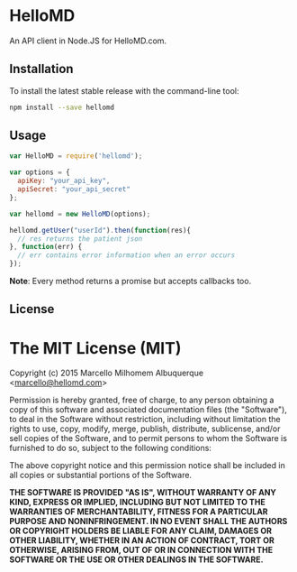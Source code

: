 # HelloMD

An API client in Node.JS for HelloMD.com.

## Installation

To install the latest stable release with the command-line tool:
```sh
npm install --save hellomd
```

## Usage

```javascript
var HelloMD = require('hellomd');

var options = {
  apiKey: "your_api_key",
  apiSecret: "your_api_secret"
};

var hellomd = new HelloMD(options);

hellomd.getUser("userId").then(function(res){
  // res returns the patient json
}, function(err) {
  // err contains error information when an error occurs
});
```

__Note__: Every method returns a promise but accepts callbacks too.

## License
# The MIT License (MIT)

Copyright (c) 2015 Marcello Milhomem Albuquerque &lt;marcello@hellomd.com&gt;

Permission is hereby granted, free of charge, to any person obtaining a copy
of this software and associated documentation files (the "Software"), to deal
in the Software without restriction, including without limitation the rights
to use, copy, modify, merge, publish, distribute, sublicense, and/or sell
copies of the Software, and to permit persons to whom the Software is
furnished to do so, subject to the following conditions:

The above copyright notice and this permission notice shall be included in
all copies or substantial portions of the Software.

__THE SOFTWARE IS PROVIDED "AS IS", WITHOUT WARRANTY OF ANY KIND, EXPRESS OR
IMPLIED, INCLUDING BUT NOT LIMITED TO THE WARRANTIES OF MERCHANTABILITY,
FITNESS FOR A PARTICULAR PURPOSE AND NONINFRINGEMENT. IN NO EVENT SHALL THE
AUTHORS OR COPYRIGHT HOLDERS BE LIABLE FOR ANY CLAIM, DAMAGES OR OTHER
LIABILITY, WHETHER IN AN ACTION OF CONTRACT, TORT OR OTHERWISE, ARISING FROM,
OUT OF OR IN CONNECTION WITH THE SOFTWARE OR THE USE OR OTHER DEALINGS IN
THE SOFTWARE.__
